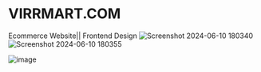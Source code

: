 # VIRRMART.COM
Ecommerce Website|| Frontend Design
![Screenshot 2024-06-10 180340](https://github.com/Virajbane/VIRRMART.com/assets/125433539/7df8b3e9-5a13-4c10-b5b4-b343955b9c65)
![Screenshot 2024-06-10 180355](https://github.com/Virajbane/VIRRMART.com/assets/125433539/a03e771a-0b78-4d32-b366-bd9e0224d602)

![image](https://github.com/Virajbane/VIRRMART.com/assets/125433539/cbd6be27-2d29-49c7-850d-502a1c0a849f)

